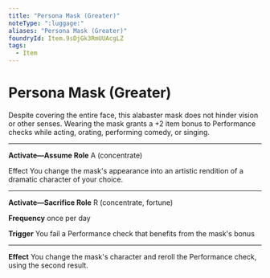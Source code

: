 ```yaml
---
title: "Persona Mask (Greater)"
noteType: ":luggage:"
aliases: "Persona Mask (Greater)"
foundryId: Item.9sDjGk3RmUUAcgLZ
tags:
  - Item
---
```


# Persona Mask (Greater)

Despite covering the entire face, this alabaster mask does not hinder vision or other senses. Wearing the mask grants a +2 item bonus to Performance checks while acting, orating, performing comedy, or singing.

* * *

**Activate—Assume Role** A (concentrate)

Effect You change the mask's appearance into an artistic rendition of a dramatic character of your choice.

* * *

**Activate—Sacrifice Role** R (concentrate, fortune)

**Frequency** once per day

**Trigger** You fail a Performance check that benefits from the mask's bonus

* * *

**Effect** You change the mask's character and reroll the Performance check, using the second result.
